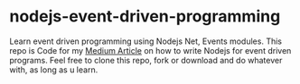 # nodejs-event-driven-programming
Learn event driven programming using Nodejs Net, Events modules.
This repo is Code for my [Medium Article](https://blog.cloudboost.io/event-driven-programming-with-nodejs-net-and-events-9e4e14f561f3) on how to write Nodejs for event driven programs. 
Feel free to clone this repo, fork or download and do whatever with, as long as u learn. 
